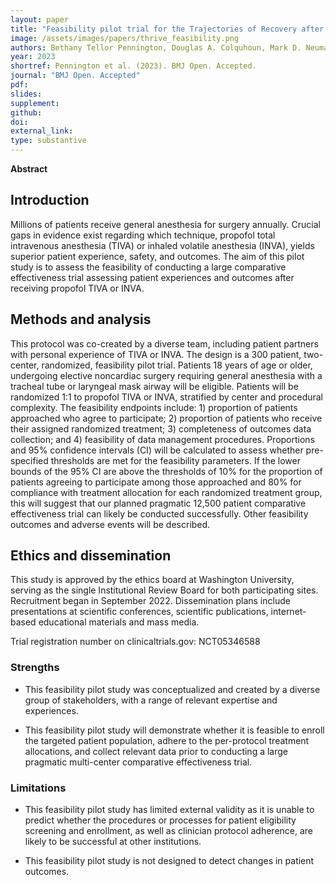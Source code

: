 ```yaml
---
layout: paper
title: "Feasibility pilot trial for the Trajectories of Recovery after Intravenous propofol versus inhaled VolatilE anesthesia (THRIVE) Pragmatic Randomized Controlled Trial"
image: /assets/images/papers/thrive_feasibility.png
authors: Bethany Tellor Pennington, Douglas A. Colquhoun, Mark D. Neuman, Mary C Politi, Allison Janda, Cathie Spino, zihao wang, Steven Thelen-Perry, Sathish S. Kumar, Stephen H. Gregory, Michael S. Avidan, Sachin Kheterpal, for the THRIVE research group
year: 2023
shortref: Pennington et al. (2023). BMJ Open. Accepted.
journal: "BMJ Open. Accepted"
pdf: 
slides: 
supplement:
github: 
doi: 
external_link: 
type: substantive
---
```


**Abstract**

## Introduction 

Millions of patients receive general anesthesia for surgery annually. Crucial gaps in evidence exist regarding which technique, propofol total intravenous anesthesia (TIVA) or inhaled volatile anesthesia (INVA), yields superior patient experience, safety, and outcomes. The aim of this pilot study is to assess the feasibility of conducting a large comparative effectiveness trial assessing patient experiences and outcomes after receiving propofol TIVA or INVA.

## Methods and analysis 

This protocol was co-created by a diverse team, including patient partners with personal experience of TIVA or INVA. The design is a 300 patient, two-center, randomized, feasibility pilot trial. Patients 18 years of age or older, undergoing elective noncardiac surgery requiring general anesthesia with a tracheal tube or laryngeal mask airway will be eligible. Patients will be randomized 1:1 to propofol TIVA or INVA, stratified by center and procedural complexity. The feasibility endpoints include: 1) proportion of patients approached who agree to participate; 2) proportion of patients who receive their assigned randomized treatment; 3) completeness of outcomes data collection; and 4) feasibility of data management procedures. Proportions and 95% confidence intervals (CI) will be calculated to assess whether pre-specified thresholds are met for the feasibility parameters. If the lower bounds of the 95% CI are above the thresholds of 10% for the proportion of patients agreeing to participate among those approached and 80% for compliance with treatment allocation for each randomized treatment group, this will suggest that our planned pragmatic 12,500 patient comparative effectiveness trial can likely be conducted successfully. Other feasibility outcomes and adverse events will be described.

## Ethics and dissemination 

This study is approved by the ethics board at Washington University, serving as the single Institutional Review Board for both participating sites. Recruitment began in September 2022. Dissemination plans include presentations at scientific conferences, scientific publications, internet-based educational materials and mass media.

Trial registration number on clinicaltrials.gov: NCT05346588

### Strengths

* This feasibility pilot study was conceptualized and created by a diverse group of stakeholders, with a range of relevant expertise and experiences.

* This feasibility pilot study will demonstrate whether it is feasible to enroll the targeted patient population, adhere to the per-protocol treatment allocations, and collect relevant data prior to conducting a large pragmatic multi-center comparative effectiveness trial.

### Limitations

* This feasibility pilot study has limited external validity as it is unable to predict whether the procedures or processes for patient eligibility screening and enrollment, as well as clinician protocol adherence, are likely to be successful at other institutions.

* This feasibility pilot study is not designed to detect changes in patient outcomes.